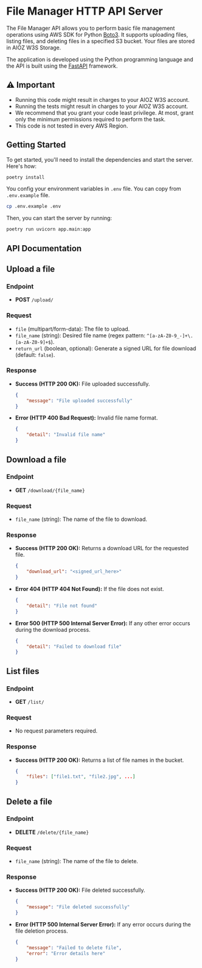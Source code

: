 # File Manager HTTP API Server

The File Manager API allows you to perform basic file management operations using AWS SDK for Python [Boto3](https://pypi.org/project/boto3/). It supports uploading files, listing files, and deleting files in a specified S3 bucket. Your files are stored in AIOZ W3S Storage.

The application is developed using the Python programming language and the API is built using the [FastAPI](https://fastapi.tiangolo.com/) framework.

## ⚠ Important

* Running this code might result in charges to your AIOZ W3S account.
* Running the tests might result in charges to your AIOZ W3S account.
* We recommend that you grant your code least privilege. At most, grant only the minimum permissions required to perform the task.
* This code is not tested in every AWS Region.

## Getting Started

To get started, you'll need to install the dependencies and start the server. Here's how:

```bash
poetry install
```

You config your environment variables in `.env` file. You can copy from `.env.example` file.

```bash
cp .env.example .env
```

Then, you can start the server by running:

```bash
poetry run uvicorn app.main:app
```

## API Documentation

## Upload a file

### Endpoint

* **POST** `/upload/`

### Request

* `file` (multipart/form-data): The file to upload.
* `file_name` (string): Desired file name (regex pattern: `^[a-zA-Z0-9_-]+\.[a-zA-Z0-9]+$`).
* `return_url` (boolean, optional): Generate a signed URL for file download (default: `false`).

### Response

* **Success (HTTP 200 OK):** File uploaded successfully.

  ```json
  {
      "message": "File uploaded successfully"
  }

* **Error (HTTP 400 Bad Request):** Invalid file name format.

  ```json
  {
      "detail": "Invalid file name"
  }

## Download a file

### Endpoint

* **GET** `/download/{file_name}`

### Request

* `file_name` (string): The name of the file to download.

### Response

* **Success (HTTP 200 OK):** Returns a download URL for the requested file.

  ```json
  {
      "download_url": "<signed_url_here>"
  }
  ```

* **Error 404 (HTTP 404 Not Found):** If the file does not exist.

  ```json
  {
      "detail": "File not found"
  }
  ```

* **Error 500 (HTTP 500 Internal Server Error):** If any other error occurs during the download process.

  ```json
  {
      "detail": "Failed to download file"
  }
  ```

## List files

### Endpoint

* **GET** `/list/`

### Request

* No request parameters required.

### Response

* **Success (HTTP 200 OK):** Returns a list of file names in the bucket.

  ```json
  {
      "files": ["file1.txt", "file2.jpg", ...]
  }
  ```

## Delete a file

### Endpoint

* **DELETE** `/delete/{file_name}`

### Request

* `file_name` (string): The name of the file to delete.

### Response

* **Success (HTTP 200 OK):** File deleted successfully.

  ```json
  {
      "message": "File deleted successfully"
  }
  ```
  
* **Error (HTTP 500 Internal Server Error):** If any error occurs during the file deletion process.

  ```json
  {
      "message": "Failed to delete file",
      "error": "Error details here"
  }
  ```
